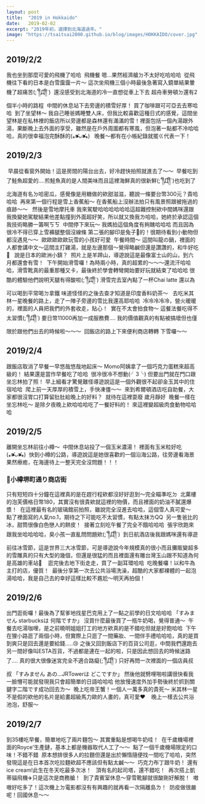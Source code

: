 ```yaml
---
layout: post
title:  "2019 in Hokkaido"
date:   2019-02-02
excerpt: "2019年初，選擇到北海道過年。"
image: "https://tsaitsai2000.github.io/blog/images/HOKKAIDO/cover.jpg"
---
```

<h2>2019/2/2</h2>
我也坐到那麼可愛的飛機了哈哈
<span class="image fit"><img src="{{ "/images/HOKKAIDO/1.jpeg" | absolute_url }}" alt="" /></span>
飛機餐 嗯...果然經濟艙ㄉ不太好吃哈哈哈
<span class="image fit"><img src="{{ "/images/HOKKAIDO/2.jpeg" | absolute_url }}" alt="" /></span>
從飛機往下看的日本是白雪靄靄一片～
這次坐飛機三個小時最後急著寫入鏡單結果暈機了超痛苦(;´༎ຶД༎ຶ`)
<span class="image fit"><img src="{{ "/images/HOKKAIDO/3.jpeg" | absolute_url }}" alt="" /></span>
還沒感受到北海道的冷一直想從車上下去
超舟車勞頓ㄉ還有2個半小時的路程
<span class="image fit"><img src="{{ "/images/HOKKAIDO/4.jpeg" | absolute_url }}" alt="" /></span>
中間的休息站下去旁邊的積雪好厚！
買了咖啡跟可可亞去去寒哈哈
<span class="image fit"><img src="{{ "/images/HOKKAIDO/5.jpeg" | absolute_url }}" alt="" /></span>
到了坐望林～
我自己睡爸媽睡雙人床，但我比較喜歡這種日式的感覺，這間坐望林是在私林裡的飯店所以旁邊都是森林還有滿滿的雪！裡面包括一個內湯跟外湯，果斷晚上去外面的享受，雖然是在戶外周圍都有寒風，但泡著一點都不冷哈哈哈，真的很幸福泡完酥酥的(⁎⁍̴̛ᴗ⁍̴̛⁎)
<span class="image fit"><img src="{{ "/images/HOKKAIDO/7.jpeg" | absolute_url }}" alt="" /></span>
<span class="image fit"><img src="{{ "/images/HOKKAIDO/9.jpeg" | absolute_url }}" alt="" /></span>
晚餐～都有在小帳紀錄就擺ㄍ代表一下！
<span class="image fit"><img src="{{ "/images/HOKKAIDO/8.jpeg" | absolute_url }}" alt="" /></span>
<h2>2019/2/3</h2>
<span class="image fit"><img src="{{ "/images/HOKKAIDO/12.jpeg" | absolute_url }}" alt="" /></span>
早晨從看窗外開始！這是房間的陽台出去，好冷趕快拍照就進去了～～
<span class="image fit"><img src="{{ "/images/HOKKAIDO/10.jpeg" | absolute_url }}" alt="" /></span>
早餐吃到了鮭魚超愛的....煎鮭魚真的是人間美味而且這裡海鮮真的很新鮮(;´༎ຶД༎ຶ`)也吃到了北海道有名ㄉ哈密瓜，感覺像是用糖做的欸甜滋滋，聽說一條要台幣300元？貴哈哈哈
<span class="image fit"><img src="{{ "/images/HOKKAIDO/13.jpeg" | absolute_url }}" alt="" /></span>
再來第一個行程是雪上香蕉船～
在香蕉船上沒辦法拍只有風景照跟被拖過的痕跡～～
<span class="image fit"><img src="{{ "/images/HOKKAIDO/14.jpeg" | absolute_url }}" alt="" /></span>
<span class="image fit"><img src="{{ "/images/HOKKAIDO/15.jpeg" | absolute_url }}" alt="" /></span>
然後是雪地摩托車
我來駕駛哈哈哈哈哈哈這超難控制欸中間媽咪還跟我換變她駕駛結果他差點撞到外面超好笑，所以就又換我ㄌ哈哈，她終於承認這個我技術略勝一籌啊ㄎㄎ
<span class="image fit"><img src="{{ "/images/HOKKAIDO/16.jpeg" | absolute_url }}" alt="" /></span>
中間停下來玩～
我媽拍這個角度有夠醜哈哈哈
而且因為很冷不得已穿上雪褲腿整個沒線條
第二張的腳印是兔子🐰的！很期待看到小動物但都沒遇見～～
<span class="image fit"><img src="{{ "/images/HOKKAIDO/17.jpeg" | absolute_url }}" alt="" /></span>
歐歐歐歐歐玩雪的小孩好可愛
<span class="image fit"><img src="{{ "/images/HOKKAIDO/18.jpeg" | absolute_url }}" alt="" /></span>
午餐時間～
這間叫龍の鍋，裡面的人都會講中文～這間主打雞湯，就是左邊那個～覺得略鹹但還是讚讚的，和牛好吃🐂
<span class="image fit"><img src="{{ "/images/HOKKAIDO/19.jpeg" | absolute_url }}" alt="" /></span>
<span class="image fit"><img src="{{ "/images/HOKKAIDO/20.jpeg" | absolute_url }}" alt="" /></span>
說是日本的歐洲小鎮？
<span class="image fit"><img src="{{ "/images/HOKKAIDO/21.jpeg" | absolute_url }}" alt="" /></span>
照片上是羊蹄山，導遊說這是最像富士山的山，到六月都還會有雪！
<span class="image fit"><img src="{{ "/images/HOKKAIDO/22.jpeg" | absolute_url }}" alt="" /></span>
下午開始滑雪囉！為時兩小時，真的超累的～～～還流汗哈哈哈，滑雪靴真的最重那種又卡，最後終於學會轉彎開始要好玩就結束了哈哈哈 很酷的體驗他們說明天腿有得酸啦(;´༎ຶД༎ຶ`)
滑雪完去室內點了一杯Chai latte 還以為可以喝到平常喝ㄉ拿鐵 味道怪怪的之後去查才知道是印度香料奶茶～
<span class="image fit"><img src="{{ "/images/HOKKAIDO/23.jpeg" | absolute_url }}" alt="" /></span>
<span class="image fit"><img src="{{ "/images/HOKKAIDO/24.jpeg" | absolute_url }}" alt="" /></span>
去吃米其林一星晚餐的路上，走了一陣子旁邊的雪比我還高耶哈哈
<span class="image fit"><img src="{{ "/images/HOKKAIDO/26.jpeg" | absolute_url }}" alt="" /></span>
冷冷冷冷冷，營火暖暖的，裡面的人員把我們的外套收走，貼心！
<span class="image fit"><img src="{{ "/images/HOKKAIDO/27.jpeg" | absolute_url }}" alt="" /></span>
實在不太會拍食物～
這餐法餐吃得不太習慣(;´༎ຶД༎ຶ`)
要日幣11000再加一成服務費....
我的價值觀真的有點被搞壞但也僅限於跟他們出去的時候啦～～～
<span class="image fit"><img src="{{ "/images/HOKKAIDO/28.jpeg" | absolute_url }}" alt="" /></span>
回飯店的路上下來便利商店轉轉 下雪囉～～
<span class="image fit"><img src="{{ "/images/HOKKAIDO/29.jpeg" | absolute_url }}" alt="" /></span>
<h2>2019/2/4</h2>
跟飯店取消了早餐一早悠哉悠哉地起床～
Momo阿姨拿了一個巧克力蛋糕來超高級的！
結果還是當作早餐吃了哈哈
<span class="image fit"><img src="{{ "/images/HOKKAIDO/30.jpeg" | absolute_url }}" alt="" /></span>
很冷很冷不想動(╯3╰)
但要出門就在門口跟坐忘林拍了照！
早上細看才驚覺難怪導遊說這是一個外觀很不起卻金玉其中的住宿哈哈
<span class="image fit"><img src="{{ "/images/HOKKAIDO/31.jpeg" | absolute_url }}" alt="" /></span>
爬上前一天厚厚的積雪上，手快凍僵～～
<span class="image fit"><img src="{{ "/images/HOKKAIDO/32.jpeg" | absolute_url }}" alt="" /></span>
來到希爾頓酒店吃自助餐，大家都很沒胃口打算留肚肚給晚上的好料？
<span class="image fit"><img src="{{ "/images/HOKKAIDO/33.jpeg" | absolute_url }}" alt="" /></span>
就待在這裡耍廢 歲月靜好
<span class="image fit"><img src="{{ "/images/HOKKAIDO/34.jpeg" | absolute_url }}" alt="" /></span>
晚餐一樣在坐忘林吃～
是除夕夜晚上欸哈哈哈吃了一餐好料的！
來這裡變超級肉食動物哈哈哈
<span class="image fit"><img src="{{ "/images/HOKKAIDO/35.jpeg" | absolute_url }}" alt="" /></span>
<h2>2019/2/5</h2>
離開坐忘林前往小樽～
<span class="image fit"><img src="{{ "/images/HOKKAIDO/36.jpeg" | absolute_url }}" alt="" /></span>
中間休息站投了一個玉米濃湯！
裡面有玉米粒好吃(⁎⁍̴̛ᴗ⁍̴̛⁎)
<span class="image fit"><img src="{{ "/images/HOKKAIDO/37.jpeg" | absolute_url }}" alt="" /></span>
快到小樽的公路，導遊說這是她很喜歡的一個沿海公路，往旁邊看海景果然療癒，在海邊待上一整天完全沒問題！！！
<span class="image fit"><img src="{{ "/images/HOKKAIDO/38.jpeg" | absolute_url }}" alt="" /></span>
<h3>📍小樽堺町通り商店街</h3>
只有短短四十分鐘在這裡真的是在趕行程欸都沒好好逛到～完全瞄準吃ㄉ
<span class="image fit"><img src="{{ "/images/HOKKAIDO/39.jpeg" | absolute_url }}" alt="" /></span>
北菓樓的泡芙價格日幣180，其實沒有很貴欸就這裡的物價，而且裡面的奶油不膩還爆漿！
<span class="image fit"><img src="{{ "/images/HOKKAIDO/40.jpeg" | absolute_url }}" alt="" /></span>
在這裡最有名的玻璃館前拍照，雖說完全沒進去哈哈，這個雪人真可愛～
<span class="image fit"><img src="{{ "/images/HOKKAIDO/41.jpeg" | absolute_url }}" alt="" /></span>
點了裡面寫的人氣no.1，期待之下可能吃不太習慣，有點太抹ㄌQQ
<span class="image fit"><img src="{{ "/images/HOKKAIDO/42.jpeg" | absolute_url }}" alt="" /></span>
另一隻爸比的冰，甜筒很像白色戀人的餅皮！
<span class="image fit"><img src="{{ "/images/HOKKAIDO/43.jpeg" | absolute_url }}" alt="" /></span>
接著立刻吃午餐了完全不餓哈哈哈
<span class="image fit"><img src="{{ "/images/HOKKAIDO/44.jpeg" | absolute_url }}" alt="" /></span>
張宇欣跑來跟我坐哈哈哈哈，臭小孩一直亂問問題欸(;´༎ຶД༎ຶ`)
<span class="image fit"><img src="{{ "/images/HOKKAIDO/45.jpeg" | absolute_url }}" alt="" /></span>
到日航酒店後我跟媽咪還有導遊前往冰雪節，這是世界三大冰雪節，可是導遊說今年規模真的很小而且攤販變超多的雪雕真的只有大型的幾個，但還是很猛的而且裡面還有雕台灣玉山跟不知道為何是高雄的車站🤔
<span class="image fit"><img src="{{ "/images/HOKKAIDO/46.jpeg" | absolute_url }}" alt="" /></span>
<span class="image fit"><img src="{{ "/images/HOKKAIDO/47.jpeg" | absolute_url }}" alt="" /></span>
<span class="image fit"><img src="{{ "/images/HOKKAIDO/49.jpeg" | absolute_url }}" alt="" /></span>
逛完後去地下街走走，買了一副耳環哈哈
<span class="image fit"><img src="{{ "/images/HOKKAIDO/48.jpeg" | absolute_url }}" alt="" /></span>
吃晚餐囉！以和牛為主打的店，優質！
<span class="image fit"><img src="{{ "/images/HOKKAIDO/50.jpeg" | absolute_url }}" alt="" /></span>
最後分享第一次去公共浴場洗澡，超酷的大家都裸體的一起泡湯哈哈，我是自己去的幸好這樣比較不尷尬～明天再拍個！
<h2>2019/2/6</h2>
出門逛街囉！最後為了幫爹地找星巴克用上了一點之前學的日文哈哈哈
「すみません starbucksは 何階ですか」
沒買什麼最後買了一瓶牛奶喝，覺得普通～
<span class="image fit"><img src="{{ "/images/HOKKAIDO/52.jpeg" | absolute_url }}" alt="" /></span>
午餐去吃湯咖哩，是之前曉明姐姐打工的地方欸真的是不錯吃但就是好飽哈哈
<span class="image fit"><img src="{{ "/images/HOKKAIDO/53.jpeg" | absolute_url }}" alt="" /></span>
下午在狸小路逛了兩個小時，但實際上只逛了一間藥妝、一間伴手禮哈哈哈，真的是買到爽只是回去還是要給錢.....😢
之後又回到飯店下的百貨公司逛，中間我們還跑去另一間好像叫ESTA百貨，不過都是連在一起的啦，只是因此想回去的時候迷路了....
真的很大很像迷宮完全不適合路癡(;´༎ຶД༎ຶ`)
只好再問一次裡面的一個店員叔叔
「すみません あの...JRTowerは どこですか」
然後他就劈哩啪啦講很快看我一臉懵可能就發現我只會超簡單的日語哈哈哈 他放慢速度外加手勢後終於抓到關鍵字二階です成功回去ㄌ～
<span class="image fit"><img src="{{ "/images/HOKKAIDO/54.jpeg" | absolute_url }}" alt="" /></span>
晚上吃帝王蟹！一個人一萬多真的貴死～
米其林一星不是假的欸他的名片是給畫超級馬力歐的人畫的，真可愛❤️
<span class="image fit"><img src="{{ "/images/HOKKAIDO/55.jpeg" | absolute_url }}" alt="" /></span>
<span class="image fit"><img src="{{ "/images/HOKKAIDO/56.jpeg" | absolute_url }}" alt="" /></span>
<span class="image fit"><img src="{{ "/images/HOKKAIDO/58.jpeg" | absolute_url }}" alt="" /></span>
晚上一樣去公共浴池泡，舒服～
<span class="image fit"><img src="{{ "/images/HOKKAIDO/59.jpeg" | absolute_url }}" alt="" /></span>
<h2>2019/2/7</h2>
到35樓吃早餐，簡單地吃了兩片麵包～
其實重點是想喝牛奶哇！
<span class="image fit"><img src="{{ "/images/HOKKAIDO/60.jpeg" | absolute_url }}" alt="" /></span>
在千歲機場裡面的Royce’生產鏈，基本上都是機器取代人工了～～
<span class="image fit"><img src="{{ "/images/HOKKAIDO/61.jpeg" | absolute_url }}" alt="" /></span>
點了一個千歲機場限定的口味！不錯不錯
<span class="image fit"><img src="{{ "/images/HOKKAIDO/62.jpeg" | absolute_url }}" alt="" /></span>
原本想排很多人的拉麵但還是出於懶惰隨便找一間吃了哈哈，突然發現這是在日本首次吃拉麵欸超不應該但有點太鹹～～
<span class="image fit"><img src="{{ "/images/HOKKAIDO/63.jpeg" | absolute_url }}" alt="" /></span>
巧克力布丁跟牛奶！
還有ice cream!此生在冬天吃最多次冰！
<span class="image fit"><img src="{{ "/images/HOKKAIDO/65.jpeg" | absolute_url }}" alt="" /></span>
<span class="image fit"><img src="{{ "/images/HOKKAIDO/66.jpeg" | absolute_url }}" alt="" /></span>
頂有名的起司塔，還不錯吃！
<span class="image fit"><img src="{{ "/images/HOKKAIDO/67.jpeg" | absolute_url }}" alt="" /></span>
再次搭上凱蒂貓飛機✈️只是這次是商務艙！
<span class="image fit"><img src="{{ "/images/HOKKAIDO/68.jpeg" | absolute_url }}" alt="" /></span>
到了貴賓室休息～穿雪靴腳就很酸剛好解脫！
<span class="image fit"><img src="{{ "/images/HOKKAIDO/69.jpeg" | absolute_url }}" alt="" /></span>
嗷嗷好吃多了！這次機上ㄉ電影都沒有有興趣的就再看一次隔離島ㄌ！
<span class="image fit"><img src="{{ "/images/HOKKAIDO/70.jpeg" | absolute_url }}" alt="" /></span>
防疫做很嚴呢！回國休息～～
<span class="image fit"><img src="{{ "/images/HOKKAIDO/71.jpeg" | absolute_url }}" alt="" /></span>


